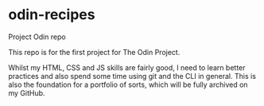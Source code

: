 # odin-recipes

Project Odin repo

This repo is for the first project for The Odin Project.

Whilst my HTML, CSS and JS skills are fairly good, I need to learn better practices and also spend some time using git and the CLI in general. This is also the foundation for a portfolio of sorts, which will be fully archived on my GitHub.
